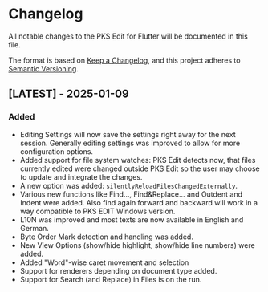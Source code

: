 # Changelog

All notable changes to the PKS Edit for Flutter will be documented in this file.

The format is based on [Keep a Changelog](https://keepachangelog.com/en/1.0.0/),
and this project adheres to [Semantic Versioning](https://semver.org/spec/v2.0.0.html).

## [LATEST] - 2025-01-09

### Added
- Editing Settings will now save the settings right away for the next session. Generally editing settings was
  improved to allow for more configuration options.
- Added support for file system watches: PKS Edit detects now, that files currently edited were changed outside
  PKS Edit so the user may choose to update and integrate the changes. 
- A new option was added: `silentlyReloadFilesChangedExternally`.
- Various new functions like Find..., Find&Replace... and Outdent and Indent were added. Also find again
  forward and backward will work in a way compatible to PKS EDIT Windows version.
- L10N was improved and most texts are now available in English and German.
- Byte Order Mark detection and handling was added.
- New View Options (show/hide highlight, show/hide line numbers) were added.
- Added "Word"-wise caret movement and selection
- Support for renderers depending on document type added.
- Support for Search (and Replace) in Files is on the run.

